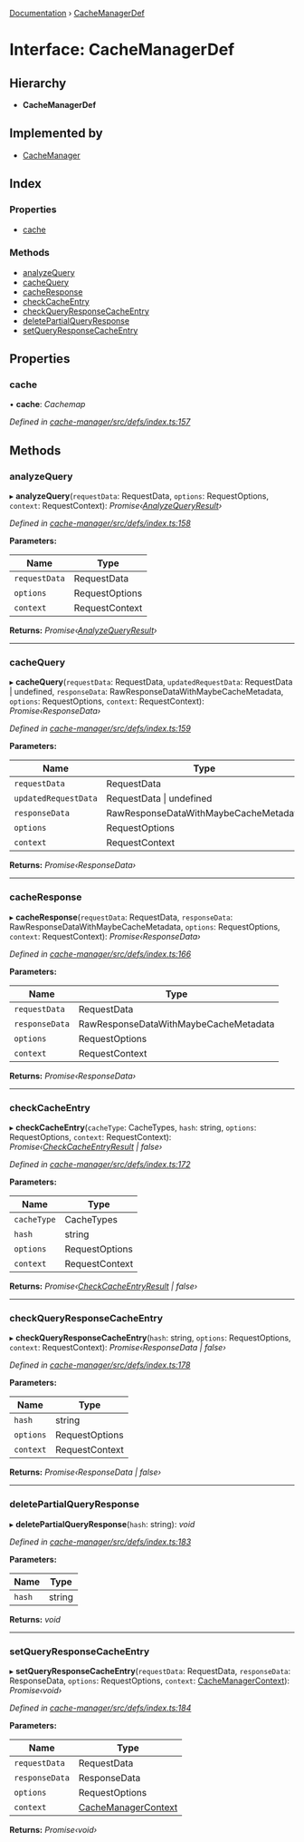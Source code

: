 [Documentation](../README.md) › [CacheManagerDef](cachemanagerdef.md)

# Interface: CacheManagerDef

## Hierarchy

* **CacheManagerDef**

## Implemented by

* [CacheManager](../classes/cachemanager.md)

## Index

### Properties

* [cache](cachemanagerdef.md#cache)

### Methods

* [analyzeQuery](cachemanagerdef.md#analyzequery)
* [cacheQuery](cachemanagerdef.md#cachequery)
* [cacheResponse](cachemanagerdef.md#cacheresponse)
* [checkCacheEntry](cachemanagerdef.md#checkcacheentry)
* [checkQueryResponseCacheEntry](cachemanagerdef.md#checkqueryresponsecacheentry)
* [deletePartialQueryResponse](cachemanagerdef.md#deletepartialqueryresponse)
* [setQueryResponseCacheEntry](cachemanagerdef.md#setqueryresponsecacheentry)

## Properties

###  cache

• **cache**: *Cachemap*

*Defined in [cache-manager/src/defs/index.ts:157](https://github.com/badbatch/graphql-box/blob/f1852d90/packages/cache-manager/src/defs/index.ts#L157)*

## Methods

###  analyzeQuery

▸ **analyzeQuery**(`requestData`: RequestData, `options`: RequestOptions, `context`: RequestContext): *Promise‹[AnalyzeQueryResult](analyzequeryresult.md)›*

*Defined in [cache-manager/src/defs/index.ts:158](https://github.com/badbatch/graphql-box/blob/f1852d90/packages/cache-manager/src/defs/index.ts#L158)*

**Parameters:**

Name | Type |
------ | ------ |
`requestData` | RequestData |
`options` | RequestOptions |
`context` | RequestContext |

**Returns:** *Promise‹[AnalyzeQueryResult](analyzequeryresult.md)›*

___

###  cacheQuery

▸ **cacheQuery**(`requestData`: RequestData, `updatedRequestData`: RequestData | undefined, `responseData`: RawResponseDataWithMaybeCacheMetadata, `options`: RequestOptions, `context`: RequestContext): *Promise‹ResponseData›*

*Defined in [cache-manager/src/defs/index.ts:159](https://github.com/badbatch/graphql-box/blob/f1852d90/packages/cache-manager/src/defs/index.ts#L159)*

**Parameters:**

Name | Type |
------ | ------ |
`requestData` | RequestData |
`updatedRequestData` | RequestData &#124; undefined |
`responseData` | RawResponseDataWithMaybeCacheMetadata |
`options` | RequestOptions |
`context` | RequestContext |

**Returns:** *Promise‹ResponseData›*

___

###  cacheResponse

▸ **cacheResponse**(`requestData`: RequestData, `responseData`: RawResponseDataWithMaybeCacheMetadata, `options`: RequestOptions, `context`: RequestContext): *Promise‹ResponseData›*

*Defined in [cache-manager/src/defs/index.ts:166](https://github.com/badbatch/graphql-box/blob/f1852d90/packages/cache-manager/src/defs/index.ts#L166)*

**Parameters:**

Name | Type |
------ | ------ |
`requestData` | RequestData |
`responseData` | RawResponseDataWithMaybeCacheMetadata |
`options` | RequestOptions |
`context` | RequestContext |

**Returns:** *Promise‹ResponseData›*

___

###  checkCacheEntry

▸ **checkCacheEntry**(`cacheType`: CacheTypes, `hash`: string, `options`: RequestOptions, `context`: RequestContext): *Promise‹[CheckCacheEntryResult](checkcacheentryresult.md) | false›*

*Defined in [cache-manager/src/defs/index.ts:172](https://github.com/badbatch/graphql-box/blob/f1852d90/packages/cache-manager/src/defs/index.ts#L172)*

**Parameters:**

Name | Type |
------ | ------ |
`cacheType` | CacheTypes |
`hash` | string |
`options` | RequestOptions |
`context` | RequestContext |

**Returns:** *Promise‹[CheckCacheEntryResult](checkcacheentryresult.md) | false›*

___

###  checkQueryResponseCacheEntry

▸ **checkQueryResponseCacheEntry**(`hash`: string, `options`: RequestOptions, `context`: RequestContext): *Promise‹ResponseData | false›*

*Defined in [cache-manager/src/defs/index.ts:178](https://github.com/badbatch/graphql-box/blob/f1852d90/packages/cache-manager/src/defs/index.ts#L178)*

**Parameters:**

Name | Type |
------ | ------ |
`hash` | string |
`options` | RequestOptions |
`context` | RequestContext |

**Returns:** *Promise‹ResponseData | false›*

___

###  deletePartialQueryResponse

▸ **deletePartialQueryResponse**(`hash`: string): *void*

*Defined in [cache-manager/src/defs/index.ts:183](https://github.com/badbatch/graphql-box/blob/f1852d90/packages/cache-manager/src/defs/index.ts#L183)*

**Parameters:**

Name | Type |
------ | ------ |
`hash` | string |

**Returns:** *void*

___

###  setQueryResponseCacheEntry

▸ **setQueryResponseCacheEntry**(`requestData`: RequestData, `responseData`: ResponseData, `options`: RequestOptions, `context`: [CacheManagerContext](cachemanagercontext.md)): *Promise‹void›*

*Defined in [cache-manager/src/defs/index.ts:184](https://github.com/badbatch/graphql-box/blob/f1852d90/packages/cache-manager/src/defs/index.ts#L184)*

**Parameters:**

Name | Type |
------ | ------ |
`requestData` | RequestData |
`responseData` | ResponseData |
`options` | RequestOptions |
`context` | [CacheManagerContext](cachemanagercontext.md) |

**Returns:** *Promise‹void›*
